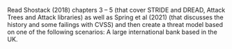 Read Shostack (2018) chapters 3 – 5 (that cover STRIDE and DREAD, Attack Trees and Attack libraries) as well as Spring et al (2021) (that discusses the history and some failings with CVSS) and then create a threat model based on one of the following scenarios:
A large international bank based in the UK.

